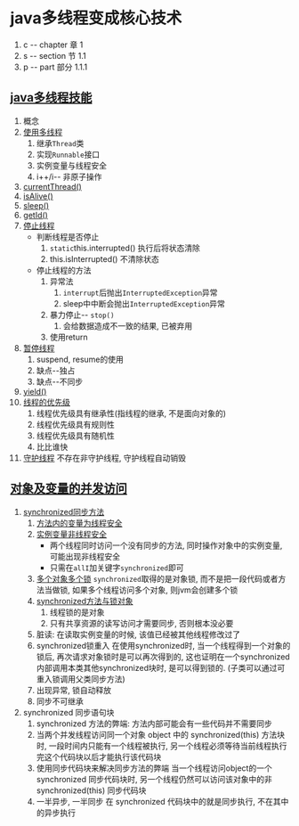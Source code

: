 # java多线程变成核心技术

1. c -- chapter 章 1
2. s -- section 节 1.1
3. p -- part 部分 1.1.1

## [java多线程技能](c1)

1. 概念
2. [使用多线程](c1/s2)
    1. 继承`Thread`类
    2. 实现`Runnable`接口
    3. 实例变量与线程安全
    4. i++/i-- 非原子操作
3. [currentThread()](c1/s3)
4. [isAlive()](c1/s4)
5. [sleep()](c1/s5)
6. [getId()](c1/s6)
7. [停止线程](c1/s7)
    - 判断线程是否停止
        1. `static`this.interrupted() 执行后将状态清除
        2. this.isInterrupted() 不清除状态
    - 停止线程的方法
        1. 异常法
            1. `interrupt`后抛出`InterruptedException`异常
            2. sleep中中断会抛出`InterruptedException`异常
        2. 暴力停止-- `stop()` 
            1. 会给数据造成不一致的结果, 已被弃用
        3. 使用return
8. [暂停线程](c1/s8)
    1. suspend, resume的使用
    2. 缺点--独占
    3. 缺点--不同步
9. [yield()](c1/s9)
10. [线程的优先级](c1/s10)
    1. 线程优先级具有继承性(指线程的继承, 不是面向对象的)
    2. 线程优先级具有规则性
    3. 线程优先级具有随机性
    4. 比比谁快
11. [守护线程](c1/s11)
    不存在非守护线程, 守护线程自动销毁
    
## [对象及变量的并发访问](c2)

1. [synchronized同步方法](c2/s1)
    1. [方法内的变量为线程安全](c2/s1/p1)
    2. [实例变量非线程安全](c2/s1/p2)
        - 两个线程同时访问一个没有同步的方法, 同时操作对象中的实例变量, 可能出现非线程安全
        - 只需在`allI`加关键字`synchronized`即可
    3. [多个对象多个锁](c2/s1/p3_twoObjectTwoLock)
        `synchronized`取得的是对象锁, 而不是把一段代码或者方法当做锁,
        如果多个线程访问多个对象, 则jvm会创建多个锁
    4. [synchronized方法与锁对象](c2/s1/p4_sychronizedMethodLockObject)
        1. 线程锁的是对象
        2. 只有共享资源的读写访问才需要同步, 否则根本没必要
    5. 脏读: 在读取实例变量的时候, 该值已经被其他线程修改过了
    6. synchronized锁重入
        在使用synchronized时, 当一个线程得到一个对象的锁后, 再次请求对象锁时是可以再次得到的, 
        这也证明在一个synchronized内部调用本类其他synchronized块时, 是可以得到锁的.
        (子类可以通过可重入锁调用父类同步方法)
    7. 出现异常, 锁自动释放
    8. 同步不可继承
2. synchronized 同步语句块
    1. synchronized 方法的弊端: 方法内部可能会有一些代码并不需要同步
    2. 当两个并发线程访问同一个对象 object 中的 synchronized(this) 方法块时,
    一段时间内只能有一个线程被执行, 另一个线程必须等待当前线程执行完这个代码块以后才能执行该代码块
    3. 使用同步代码块来解决同步方法的弊端
        当一个线程访问object的一个 synchronized 同步代码块时, 另一个线程仍然可以访问该对象中的非 
        synchronized(this) 同步代码块
    4. 一半异步, 一半同步
        在 synchronized 代码块中的就是同步执行, 不在其中的异步执行